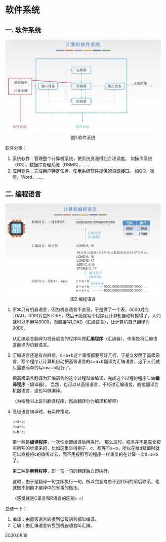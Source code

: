 # 软件系统

## 一. 软件系统

<img src="计组105-1.png" alt="计组105-1" style="zoom: 67%;" />

<center>图1.软件系统</center>

软件分类：

1. 系统软件：管理整个计算机系统，使系统资源得到合理调度。
   如操作系统（OS），数据库管理系统（DBMS），......
2. 应用软件：完成用户特定任务，使用系统软件提供的资源接口。
   如QQ，微信，Word，......

## 二. 编程语言

<img src="计组105-2.png" alt="计组105-2" style="zoom:67%;" />

<center>图2.编程语言</center>

1. 原本只有机器语言，因为机器语言不直观，于是做了一个表，0000对应LOAD，0001对应STORE，然后干脆就写个程序让计算机自动转换得了，人们就可以不用写0000，而直接写LOAD（汇编语言），让计算机自己翻译为0000。

   从汇编语言翻译为机器语言的程序叫做**汇编程序**（汇编器），作用是将汇编语言翻译为机器语言。

2. 汇编语言还是有点麻烦，c=a+b这个事情都要写好几行，于是又发明了高级语言，写个程序让计算机自动把高级语言的c=a+b翻译为汇编语言，这下人们就只需要简单的写c=a+b就行了。

   把高级语言翻译为汇编语言的这个过程叫做编译，完成这个过程的程序叫做**编译程序**（编译器）。
   当然，也可以从高级语言，不经过汇编语言，直接翻译为机器语言，这也叫做编译。

   （为啥我书上说叫翻译程序，然后翻译分为编译和解释）

3. 高级语言编译时，有两种策略。

   ```c
   c=a+b;
   d=a+b;
   e=b+c;
   ```

   第一种是**编译程序**，一次性全部编译后再执行。
   那么这时，程序并不是完全按照所写的步骤来的，比如这里举得例子，c，都等于a+b，所以在给d赋值时就可以直接把c的值传过去，而不用按照写的程序一样重复的在计算一次d=a+b了。

   第二种是**解释程序**，即一句一句的翻译后立即执行。

   这时，由于是翻译一句立即执行一句，所以完全考虑不到代码的前后联系，也就做不到刚才编译中的省事的做法。

   （感觉就是C语言和R语言的区别= =）

总结一下：

1. 编译：由高级语言转换到低级语言都叫编译。
2. 汇编：由汇编语言转换到机器语言叫汇编。

2020.08.19